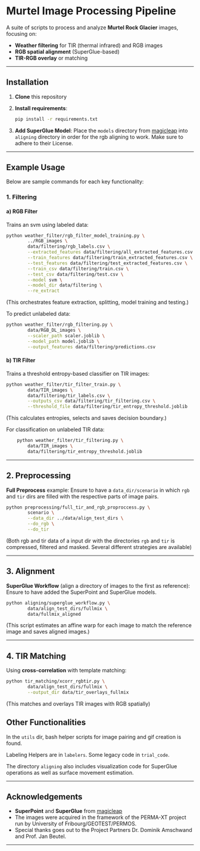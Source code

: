 # Murtel Image Processing Pipeline

A suite of scripts to process and analyze **Murtel Rock Glacier** images, focusing on:
- **Weather filtering** for TIR (thermal infrared) and RGB images  
- **RGB spatial alignment** (SuperGlue-based)  
- **TIR-RGB overlay** or matching  

---

## Installation

1. **Clone** this repository

2. **Install requirements**:
   ```bash
   pip install -r requirements.txt
   ```
3. **Add SuperGlue Model**:
   Place the `models` directory from [magicleap](https://github.com/magicleap/SuperGluePretrainedNetwork) into `aligning` directory in order for the rgb aligning to work. Make sure to adhere to their License.

---

## Example Usage

Below are sample commands for each key functionality:

### 1. Filtering

#### a) RGB Filter
Trains an svm using labeled data:
```bash
python weather_filter/rgb_filter_model_training.py \
        ../RGB_images \
        data/filtering/rgb_labels.csv \
        --extracted_features data/filtering/all_extracted_features.csv \
        --train_features data/filtering/train_extracted_features.csv \
        --test_features data/filtering/test_extracted_features.csv \
        --train_csv data/filtering/train.csv \
        --test_csv data/filtering/test.csv \
        --model svm \
        --model_dir data/filtering \
        --re_extract
```
(This orchestrates feature extraction, splitting, model training and testing.)

To predict unlabeled data:
```bash
python weather_filter/rgb_filtering.py \
        data/RGB_DL_images \
        --scaler_path scaler.joblib \
        --model_path model.joblib \
        --output_features data/filtering/predictions.csv
```

#### b) TIR Filter
Trains a threshold entropy-based classifier on TIR images:
```bash
python weather_filter/tir_filter_train.py \
        data/TIR_images \
        data/filtering/tir_labels.csv \
        --outputs_csv data/filtering/tir_filtering.csv \
        --threshold_file data/filtering/tir_entropy_threshold.joblib
```
(This calculates entropies, selects and saves decision boundary.)


For classification on unlabeled TIR data:
```bash
    python weather_filter/tir_filtering.py \
        data/TIR_images \
        data/filtering/tir_entropy_threshold.joblib
```

---

## 2. Preprocessing

**Full Preprocess** example:
Ensure to have a `data_dir/scenario` in which `rgb` and `tir` dirs are filled with the respective parts of image pairs.

```bash
python preprocessing/full_tir_and_rgb_proproccess.py \
        scenario \
        --data_dir ../data/align_test_dirs \
        --do_rgb \
        --do_tir
```
(Both rgb and tir data of a input dir with the directories `rgb` and `tir` is compressed, filtered and masked.
Several different strategies are available)

---

## 3. Alignment

**SuperGlue Workflow** (align a directory of images to the first as reference):
Ensure to have added the SuperPoint and SuperGlue models.
```bash
python aligning/superglue_workflow.py \
        data/align_test_dirs/fullmix \
        data/fullmix_aligned
```
(This script estimates an affine warp for each image to match the reference image and saves aligned images.)

---

## 4. TIR Matching

Using **cross-correlation** with template matching:

```bash
python tir_matching/xcorr_rgbtir.py \
        data/align_test_dirs/fullmix \
        --output_dir data/tir_overlays_fullmix

```
(This matches and overlays TIR images with RGB spatially)


## Other Functionalities

In the `utils` dir, bash helper scripts for image pairing and gif creation is found.

Labeling Helpers are in `labelers`. Some legacy code in `trial_code`.

The directory `aligning` also includes visualization code for SuperGlue operations as well as surface movement estimation.

---

## Acknowledgements

- **SuperPoint** and **SuperGlue** from [magicleap](https://github.com/magicleap/SuperGluePretrainedNetwork)
- The images were acquired in the framework of the PERMA-XT project run by University of Fribourg/GEOTEST/PERMOS.
- Special thanks goes out to the Project Partners Dr. Dominik Amschwand and Prof. Jan Beutel.

---